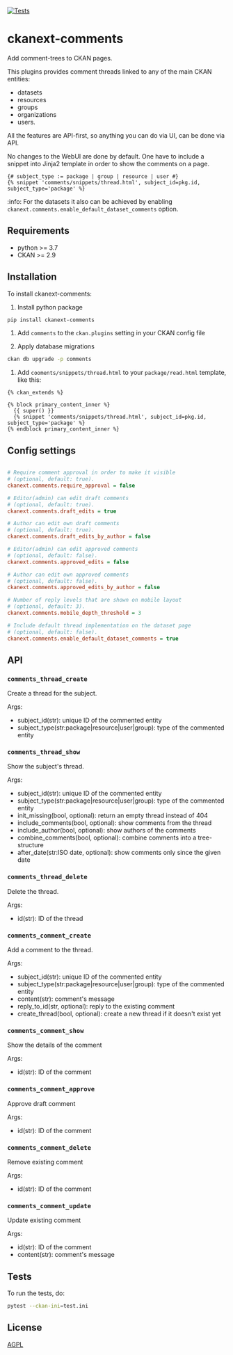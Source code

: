 [![Tests](https://github.com/DataShades/ckanext-comments/workflows/Tests/badge.svg?branch=main)](https://github.com/DataShades/ckanext-comments/actions)

# ckanext-comments

Add comment-trees to CKAN pages.

This plugins provides comment threads linked to any of the main CKAN entities:

* datasets
* resources
* groups
* organizations
* users.

All the features are API-first, so anything you can do via UI, can be done via API.

No changes to the WebUI are done by default. One have to include a snippet into
Jinja2 template in order to show the comments on a page.
```jinja2
{# subject_type := package | group | resource | user #}
{% snippet 'comments/snippets/thread.html', subject_id=pkg.id, subject_type='package' %}
```

:info: For the datasets it also can be achieved by enabling
`ckanext.comments.enable_default_dataset_comments` option.

## Requirements

* python >= 3.7
* CKAN >= 2.9

## Installation

To install ckanext-comments:

1. Install python package
  ```sh
  pip install ckanext-comments
  ```

1. Add `comments` to the `ckan.plugins` setting in your CKAN
   config file

1. Apply database migrations
  ```sh
  ckan db upgrade -p comments
  ```

1. Add `cooments/snippets/thread.html` to your `package/read.html` template, like this:
  ```jinja2
  {% ckan_extends %}

  {% block primary_content_inner %}
    {{ super() }}
    {% snippet 'comments/snippets/thread.html', subject_id=pkg.id, subject_type='package' %}
  {% endblock primary_content_inner %}
  ```

## Config settings
```ini

# Require comment approval in order to make it visible
# (optional, default: true).
ckanext.comments.require_approval = false

# Editor(admin) can edit draft comments
# (optional, default: true).
ckanext.comments.draft_edits = true

# Author can edit own draft comments
# (optional, default: true).
ckanext.comments.draft_edits_by_author = false

# Editor(admin) can edit approved comments
# (optional, default: false).
ckanext.comments.approved_edits = false

# Author can edit own approved comments
# (optional, default: false).
ckanext.comments.approved_edits_by_author = false

# Number of reply levels that are shown on mobile layout
# (optional, default: 3).
ckanext.comments.mobile_depth_threshold = 3

# Include default thread implementation on the dataset page
# (optional, default: false).
ckanext.comments.enable_default_dataset_comments = true
```

## API

### `comments_thread_create`
Create a thread for the subject.

Args:
* subject_id(str): unique ID of the commented entity
* subject_type(str:package|resource|user|group): type of the commented entity

### `comments_thread_show`
Show the subject's thread.

Args:
* subject_id(str): unique ID of the commented entity
* subject_type(str:package|resource|user|group): type of the commented entity
* init_missing(bool, optional): return an empty thread instead of 404
* include_comments(bool, optional): show comments from the thread
* include_author(bool, optional): show authors of the comments
* combine_comments(bool, optional): combine comments into a tree-structure
* after_date(str:ISO date, optional): show comments only since the given date

### `comments_thread_delete`
Delete the thread.

Args:
* id(str): ID of the thread

### `comments_comment_create`
Add a comment to the thread.

Args:
* subject_id(str): unique ID of the commented entity
* subject_type(str:package|resource|user|group): type of the commented entity
* content(str): comment's message
* reply_to_id(str, optional): reply to the existing comment
* create_thread(bool, optional): create a new thread if it doesn't exist yet

### `comments_comment_show`
Show the details of the comment

Args:
* id(str): ID of the comment

### `comments_comment_approve`
Approve draft comment

Args:
* id(str): ID of the comment

### `comments_comment_delete`
Remove existing comment

Args:
* id(str): ID of the comment

### `comments_comment_update`
Update existing comment

Args:
* id(str): ID of the comment
* content(str): comment's message


## Tests

To run the tests, do:
```sh
pytest --ckan-ini=test.ini
```


## License

[AGPL](https://www.gnu.org/licenses/agpl-3.0.en.html)
